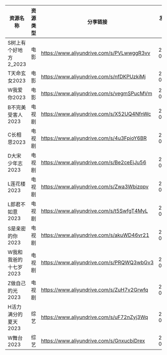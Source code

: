 | 资源名称           | 资源类型 | 分享链接                                      | 发布时间       |
| -------------- | ---- | ----------------------------------------- | ---------- |
| S树上有个好地方2_2023 | 电影   | https://www.aliyundrive.com/s/PVLwwggR3vv | 2023-07-30 |
| T天命玄女2023      | 电影   | https://www.aliyundrive.com/s/nfDKPUzkiMj | 2023-07-30 |
| W我爱你2023       | 电影   | https://www.aliyundrive.com/s/vegmSPucMVm | 2023-07-30 |
| B不完美受害人2023    | 电视剧  | https://www.aliyundrive.com/s/X52UQ4NfnWc | 2023-07-30 |
| C长相思2023       | 电视剧  | https://www.aliyundrive.com/s/4u3FpioY6BR | 2023-07-30 |
| D大宋少年志2023     | 电视剧  | https://www.aliyundrive.com/s/Be2ceEjJu56 | 2023-07-30 |
| L莲花楼2023       | 电视剧  | https://www.aliyundrive.com/s/Zwa3Wbizqpv | 2023-07-30 |
| L郎君不如意2023     | 电视剧  | https://www.aliyundrive.com/s/t5SwfgT4MyL | 2023-07-30 |
| S是亲密的你2023     | 电视剧  | https://www.aliyundrive.com/s/akuWD46vr21 | 2023-07-30 |
| W我和我爸的十七岁2023  | 电视剧  | https://www.aliyundrive.com/s/PRQWQ3wbGv3 | 2023-07-30 |
| Z做自己的光2023     | 电视剧  | https://www.aliyundrive.com/s/ZuH7v2Grwfq | 2023-07-30 |
| H活力满分的夏天2023   | 综艺   | https://www.aliyundrive.com/s/uF72nZyj3Wq | 2023-07-30 |
| W舞台2023        | 综艺   | https://www.aliyundrive.com/s/GnxucbiDrex | 2023-07-30 |
